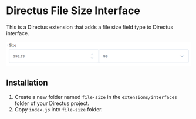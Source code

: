 # Directus File Size Interface

This is a Directus extension that adds a file size field type to Directus interface.

![interface](doc/interface.png)

## Installation

1. Create a new folder named `file-size` in the `extensions/interfaces` folder of your Directus project.
2. Copy `index.js` into `file-size` folder.

